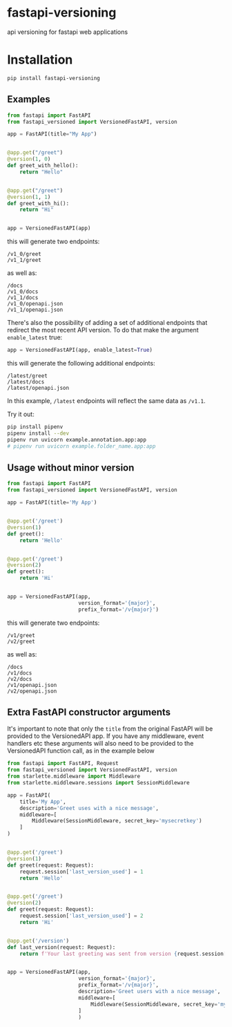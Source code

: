 # fastapi-versioning
api versioning for fastapi web applications

# Installation

`pip install fastapi-versioning`

## Examples

```python
from fastapi import FastAPI
from fastapi_versioned import VersionedFastAPI, version

app = FastAPI(title="My App")


@app.get("/greet")
@version(1, 0)
def greet_with_hello():
    return "Hello"


@app.get("/greet")
@version(1, 1)
def greet_with_hi():
    return "Hi"


app = VersionedFastAPI(app)
```

this will generate two endpoints:
```
/v1_0/greet
/v1_1/greet
```
as well as:
```
/docs
/v1_0/docs
/v1_1/docs
/v1_0/openapi.json
/v1_1/openapi.json
```

There's also the possibility of adding a set of additional endpoints that
redirect the most recent API version. To do that make the argument
`enable_latest` true:

```python
app = VersionedFastAPI(app, enable_latest=True)
```

this will generate the following additional endpoints:
```
/latest/greet
/latest/docs
/latest/openapi.json
```
In this example, `/latest` endpoints will reflect the same data as `/v1.1`.

Try it out:
```sh
pip install pipenv
pipenv install --dev
pipenv run uvicorn example.annotation.app:app
# pipenv run uvicorn example.folder_name.app:app
```

## Usage without minor version

```python
from fastapi import FastAPI
from fastapi_versioned import VersionedFastAPI, version

app = FastAPI(title='My App')


@app.get('/greet')
@version(1)
def greet():
    return 'Hello'


@app.get('/greet')
@version(2)
def greet():
    return 'Hi'


app = VersionedFastAPI(app,
                       version_format='{major}',
                       prefix_format='/v{major}')
```

this will generate two endpoints:
```
/v1/greet
/v2/greet
```
as well as:
```
/docs
/v1/docs
/v2/docs
/v1/openapi.json
/v2/openapi.json
```

## Extra FastAPI constructor arguments

It's important to note that only the `title` from the original FastAPI will be
provided to the VersionedAPI app. If you have any middleware, event handlers
etc these arguments will also need to be provided to the VersionedAPI function
call, as in the example below

```python
from fastapi import FastAPI, Request
from fastapi_versioned import VersionedFastAPI, version
from starlette.middleware import Middleware
from starlette.middleware.sessions import SessionMiddleware

app = FastAPI(
    title='My App',
    description='Greet uses with a nice message',
    middleware=[
        Middleware(SessionMiddleware, secret_key='mysecretkey')
    ]
)


@app.get('/greet')
@version(1)
def greet(request: Request):
    request.session['last_version_used'] = 1
    return 'Hello'


@app.get('/greet')
@version(2)
def greet(request: Request):
    request.session['last_version_used'] = 2
    return 'Hi'


@app.get('/version')
def last_version(request: Request):
    return f'Your last greeting was sent from version {request.session["last_version_used"]}'


app = VersionedFastAPI(app,
                       version_format='{major}',
                       prefix_format='/v{major}',
                       description='Greet users with a nice message',
                       middleware=[
                           Middleware(SessionMiddleware, secret_key='mysecretkey')
                       ]
                       )
```
